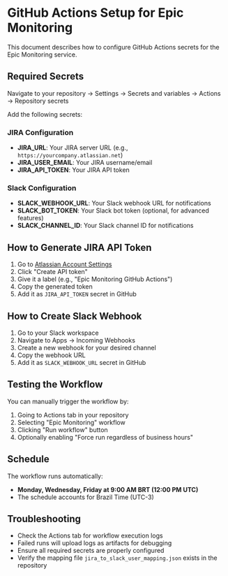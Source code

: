 # GitHub Actions Setup for Epic Monitoring

This document describes how to configure GitHub Actions secrets for the Epic Monitoring service.

## Required Secrets

Navigate to your repository → Settings → Secrets and variables → Actions → Repository secrets

Add the following secrets:

### JIRA Configuration
- **JIRA_URL**: Your JIRA server URL (e.g., `https://yourcompany.atlassian.net`)
- **JIRA_USER_EMAIL**: Your JIRA username/email
- **JIRA_API_TOKEN**: Your JIRA API token

### Slack Configuration
- **SLACK_WEBHOOK_URL**: Your Slack webhook URL for notifications
- **SLACK_BOT_TOKEN**: Your Slack bot token (optional, for advanced features)
- **SLACK_CHANNEL_ID**: Your Slack channel ID for notifications

## How to Generate JIRA API Token

1. Go to [Atlassian Account Settings](https://id.atlassian.com/manage-profile/security/api-tokens)
2. Click "Create API token"
3. Give it a label (e.g., "Epic Monitoring GitHub Actions")
4. Copy the generated token
5. Add it as `JIRA_API_TOKEN` secret in GitHub

## How to Create Slack Webhook

1. Go to your Slack workspace
2. Navigate to Apps → Incoming Webhooks
3. Create a new webhook for your desired channel
4. Copy the webhook URL
5. Add it as `SLACK_WEBHOOK_URL` secret in GitHub

## Testing the Workflow

You can manually trigger the workflow by:
1. Going to Actions tab in your repository
2. Selecting "Epic Monitoring" workflow
3. Clicking "Run workflow" button
4. Optionally enabling "Force run regardless of business hours"

## Schedule

The workflow runs automatically:
- **Monday, Wednesday, Friday at 9:00 AM BRT (12:00 PM UTC)**
- The schedule accounts for Brazil Time (UTC-3)

## Troubleshooting

- Check the Actions tab for workflow execution logs
- Failed runs will upload logs as artifacts for debugging
- Ensure all required secrets are properly configured
- Verify the mapping file `jira_to_slack_user_mapping.json` exists in the repository
